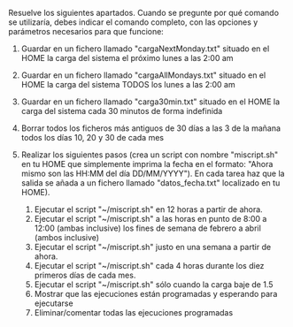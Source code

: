 Resuelve los siguientes apartados. Cuando se pregunte por qué comando se utilizaría, debes indicar el comando completo, con las opciones y parámetros necesarios para que funcione:

1. Guardar en un fichero llamado "cargaNextMonday.txt" situado en el HOME la carga del sistema el próximo lunes a las 2:00 am
2. Guardar en un fichero llamado "cargaAllMondays.txt" situado en el HOME la carga del sistema TODOS los lunes a las 2:00 am
3. Guardar en un fichero llamado "carga30min.txt" situado en el HOME la carga del sistema cada 30 minutos de forma indefinida
4. Borrar todos los ficheros más antiguos de 30 días a las 3 de la mañana todos los días 10, 20 y 30 de cada mes
5. Realizar los siguientes pasos (crea un script con nombre "miscript.sh" en tu HOME que simplemente imprima la fecha en el formato: "Ahora mismo son las HH:MM del día DD/MM/YYYY"). En cada tarea haz que la salida se añada a un fichero llamado "datos_fecha.txt" localizado en tu HOME).

    1. Ejecutar el script "~/miscript.sh" en 12 horas a partir de ahora.
    2. Ejecutar el script "~/miscript.sh" a las horas en punto de 8:00 a 12:00 (ambas inclusive) los fines de semana de febrero a abril (ambos inclusive)
    3. Ejecutar el script "~/miscript.sh" justo en una semana a partir de ahora.
    4. Ejecutar el script "~/miscript.sh" cada 4 horas durante los diez primeros días de cada mes.
    5. Ejecutar el script "~/miscript.sh" sólo cuando la carga baje de 1.5
    6. Mostrar que las ejecuciones están programadas y esperando para ejecutarse
    7. Eliminar/comentar todas las ejecuciones programadas